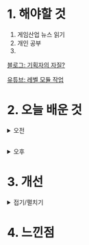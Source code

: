 
# 1. 해야할 것

1. 게임산업 뉴스 읽기 
2. 개인 공부  
3. 

[블로그: 기획자의 자질?](https://blog.naver.com/onlybest01/221138283883)

[유튜브: 레벨 모듈 작업](https://www.youtube.com/watch?v=2MONkGeXDko)

# 2. 오늘 배운 것

<details>
<summary>오전</summary>


</details>

##

<details>
<summary>오후</summary>


</details>




# 3. 개선


<details>
<summary>접기/펼치기</summary>


</details>



# 4. 느낀점


